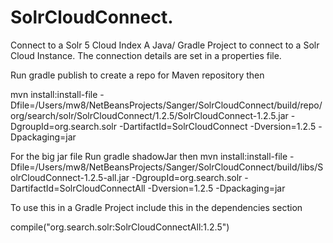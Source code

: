 # SolrCloudConnect. 
Connect to a Solr 5 Cloud Index
A Java/ Gradle Project to connect to a Solr Cloud Instance. 
The connection details are set in a properties file.

Run gradle publish 
to create a repo for Maven repository
then

mvn install:install-file -Dfile=/Users/mw8/NetBeansProjects/Sanger/SolrCloudConnect/build/repo/org/search/solr/SolrCloudConnect/1.2.5/SolrCloudConnect-1.2.5.jar -DgroupId=org.search.solr -DartifactId=SolrCloudConnect -Dversion=1.2.5 -Dpackaging=jar

For the big jar file
Run gradle shadowJar
then
mvn install:install-file -Dfile=/Users/mw8/NetBeansProjects/Sanger/SolrCloudConnect/build/libs/SolrCloudConnect-1.2.5-all.jar -DgroupId=org.search.solr -DartifactId=SolrCloudConnectAll -Dversion=1.2.5 -Dpackaging=jar

To use this in a Gradle Project include this in the dependencies section

compile("org.search.solr:SolrCloudConnectAll:1.2.5")
